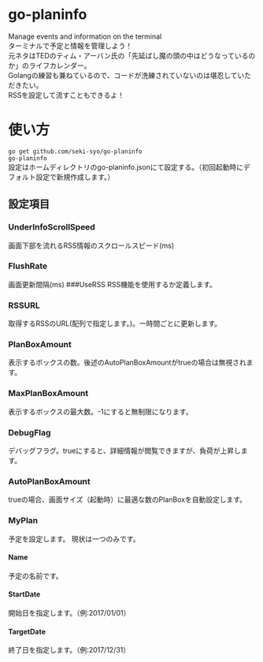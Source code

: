 # go-planinfo
 Manage events and information on the terminal  
ターミナルで予定と情報を管理しよう！  
元ネタはTEDのティム・アーバン氏の「先延ばし魔の頭の中はどうなっているのか」のライフカレンダー。  
Golangの練習も兼ねているので、コードが洗練されていないのは堪忍していただきたい。  
RSSを設定して流すこともできるよ！  
# 使い方
`go get github.com/seki-syo/go-planinfo`  
`go-planinfo`  
設定はホームディレクトリのgo-planinfo.jsonにて設定する。（初回起動時にデフォルト設定で新規作成します。）
## 設定項目
### UnderInfoScrollSpeed
画面下部を流れるRSS情報のスクロールスピード(ms)
### FlushRate
画面更新間隔(ms)
###UseRSS
RSS機能を使用するか定義します。
### RSSURL
取得するRSSのURL(配列で指定します。)。一時間ごとに更新します。
### PlanBoxAmount
表示するボックスの数。後述のAutoPlanBoxAmountがtrueの場合は無視されます。
### MaxPlanBoxAmount
表示するボックスの最大数。-1にすると無制限になります。
### DebugFlag
デバッグフラグ。trueにすると、詳細情報が閲覧できますが、負荷が上昇します。
### AutoPlanBoxAmount
trueの場合、画面サイズ（起動時）に最適な数のPlanBoxを自動設定します。
### MyPlan
予定を設定します。
現状は一つのみです。
#### Name
予定の名前です。
#### StartDate
開始日を指定します。（例:2017/01/01）
#### TargetDate
終了日を指定します。（例:2017/12/31）

